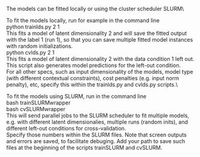 The models can be fitted locally or using the cluster scheduler SLURM\

To fit the models locally, run for example in the command line\
python trainlds.py 2 1\
This fits a model of latent dimensionality 2 and will save the fitted output with the label 1 (run 1), so that you can save multiple fitted model instances with random initializations.\
python cvlds.py 2 1\
This fits a model of latent dimensionality 2 with the data condition 1 left out. This script also generates model predictions for the left-out condition.\
For all other specs, such as input dimensionality of the models, model type (with different contextual constraints), cost penalties (e.g. input norm penalty), etc, specify this within the trainlds.py and cvlds.py scripts.\

To fit the models using SLURM, run in the command line\
bash trainSLURMwrapper\
bash cvSLURMwrapper\
This will send parallel jobs to the SLURM scheduler to fit multiple models, e.g. with different latent dimensionalies, multiple runs (random inits), and different left-out conditions for cross-validation.\
Specify those numbers within the SLURM files. Note that screen outputs and errors are saved, to facilitate debuging. Add your path to save such files at the beginning of the scripts trainSLURM and cvSLURM.
